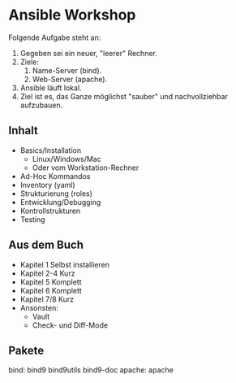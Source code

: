 # Ansible Workshop

Folgende Aufgabe steht an:
1. Gegeben sei ein neuer, "leerer" Rechner.
2. Ziele:
   1. Name-Server (bind).
   2. Web-Server (apache).
3. Ansible läuft lokal.
4. Ziel ist es, das Ganze möglichst "sauber" und nachvollziehbar aufzubauen.

## Inhalt

* Basics/Installation
   * Linux/Windows/Mac
   * Oder vom Workstation-Rechner
* Ad-Hoc Kommandos
* Inventory (yaml)
* Strukturierung (roles)
* Entwicklung/Debugging
* Kontrollstrukturen
* Testing

## Aus dem Buch 

* Kapitel 1 Selbst installieren
* Kapitel 2-4 Kurz
* Kapitel 5 Komplett
* Kapitel 6 Komplett
* Kapitel 7/8 Kurz
* Ansonsten:
   * Vault
   * Check- und Diff-Mode

## Pakete

bind: bind9 bind9utils bind9-doc
apache: apache

